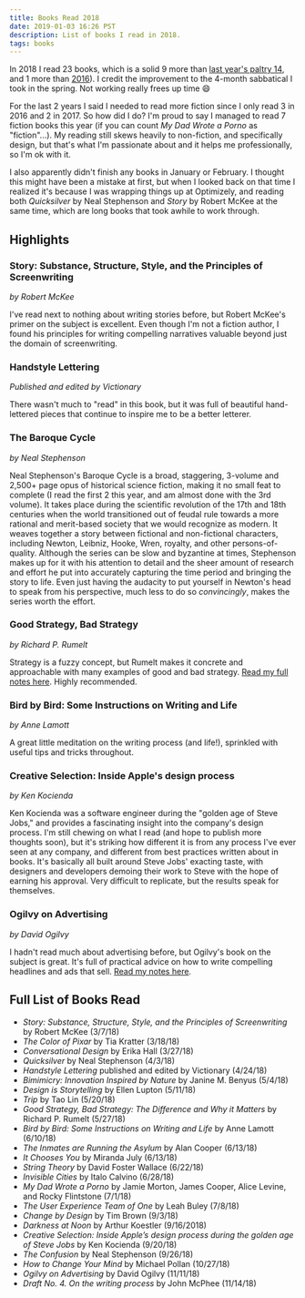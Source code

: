 ```yaml
---
title: Books Read 2018
date: 2019-01-03 16:26 PST
description: List of books I read in 2018.
tags: books
---
```



In 2018 I read 23 books, which is a solid 9 more than [last year's paltry 14](/2017/12/31/books-read-in-2017/), and 1 more than [2016](/2017/01/03/books-i-read-in-2016/)). I credit the improvement to the 4-month sabbatical I took in the spring. Not working really frees up time 😄

For the last 2 years I said I needed to read more fiction since I only read 3 in 2016 and 2 in 2017. So how did I do? I'm proud to say I managed to read 7 fiction books this year (if you can count _My Dad Wrote a Porno_ as "fiction"...). My reading still skews heavily to non-fiction, and specifically  design, but that's what I'm passionate about and it helps me professionally, so I'm ok with it.

I also apparently didn't finish any books in January or February. I thought this might have been a mistake at first, but when I looked back on that time I realized it's because I was wrapping things up at Optimizely, and reading both _Quicksilver_ by Neal Stephenson and _Story_ by Robert McKee at the same time, which are long books that took awhile to work through.

## Highlights

### Story: Substance, Structure, Style, and the Principles of Screenwriting

_by Robert McKee_

I've read next to nothing about writing stories before, but Robert McKee's primer on the subject is excellent. Even though I'm not a fiction author, I found his principles for writing compelling narratives valuable beyond just the domain of screenwriting.

### Handstyle Lettering

_Published and edited by Victionary_

There wasn't much to "read" in this book, but it was full of beautiful hand-lettered pieces that continue to inspire me to be a better letterer.

### The Baroque Cycle

_by Neal Stephenson_

Neal Stephenson's Baroque Cycle is a broad, staggering, 3-volume and 2,500+ page opus of historical science fiction, making it no small feat to complete (I read the first 2 this year, and am almost done with the 3rd volume). It takes place during the scientific revolution of the 17th and 18th centuries when the world transitioned out of feudal rule towards a more rational and merit-based society that we would recognize as modern. It weaves together a story between fictional and non-fictional characters, including Newton, Leibniz, Hooke, Wren, royalty, and other persons-of-quality. Although the series can be slow and byzantine at times, Stephenson makes up for it with his attention to detail and the sheer amount of research and effort he put into accurately capturing the time period and bringing the story to life. Even just having the audacity to put yourself in Newton's head to speak from his perspective, much less to do so _convincingly_, makes the series worth the effort.

### Good Strategy, Bad Strategy

_by Richard P. Rumelt_

Strategy is a fuzzy concept, but Rumelt makes it concrete and approachable with many examples of good and bad strategy. [Read my full notes here](/2018/06/27/notes-from-good-strategy-bad-strategy/). Highly recommended.

### Bird by Bird: Some Instructions on Writing and Life

_by Anne Lamott_

A great little meditation on the writing process (and life!), sprinkled with useful tips and tricks throughout.

### Creative Selection: Inside Apple's design process

_by Ken Kocienda_

Ken Kocienda was a software engineer during the "golden age of Steve Jobs," and provides a fascinating insight into the company's design process. I'm still chewing on what I read (and hope to publish more thoughts soon), but it's striking how different it is from any process I've ever seen at any company, and different from best practices written about in books. It's basically all built around Steve Jobs' exacting taste, with designers and developers demoing their work to Steve with the hope of earning his approval. Very difficult to replicate, but the results speak for themselves.

### Ogilvy on Advertising

_by David Ogilvy_

I hadn't read much about advertising before, but Ogilvy's book on the subject is great. It's full of practical advice on how to write compelling headlines and ads that sell. [Read my notes here](/2018/11/12/how-to-write-effective-advertisements-according-to-david-ogilvy/).

## Full List of Books Read

* _Story: Substance, Structure, Style, and the Principles of Screenwriting_ by Robert McKee (3/7/18)
* _The Color of Pixar_ by Tia Kratter (3/18/18)
* _Conversational Design_ by Erika Hall (3/27/18)
* _Quicksilver_ by Neal Stephenson (4/3/18)
* _Handstyle Lettering_ published and edited by Victionary (4/24/18)
* _Bimimicry: Innovation Inspired by Nature_ by Janine M. Benyus (5/4/18)
* _Design is Storytelling_ by Ellen Lupton (5/11/18)
* _Trip_ by Tao Lin (5/20/18)
* _Good Strategy, Bad Strategy: The Difference and Why it Matters_ by Richard P. Rumelt (5/27/18)
* _Bird by Bird: Some Instructions on Writing and Life_ by Anne Lamott (6/10/18)
* _The Inmates are Running the Asylum_ by Alan Cooper (6/13/18)
* _It Chooses You_ by Miranda July (6/13/18)
* _String Theory_ by David Foster Wallace (6/22/18)
* _Invisible Cities_ by Italo Calvino (6/28/18)
* _My Dad Wrote a Porno_ by Jamie Morton, James Cooper, Alice Levine, and Rocky Flintstone (7/1/18)
* _The User Experience Team of One_ by Leah Buley (7/8/18)
* _Change by Design_ by Tim Brown (9/3/18)
* _Darkness at Noon_ by Arthur Koestler (9/16/2018)
* _Creative Selection: Inside Apple’s design process during the golden age of Steve Jobs_ by Ken Kocienda (9/20/18)
* _The Confusion_ by Neal Stephenson (9/26/18)
* _How to Change Your Mind_ by Michael Pollan (10/27/18)
* _Ogilvy on Advertising_ by David Ogilvy (11/11/18)
* _Draft No. 4. On the writing process_ by John McPhee (11/14/18)

